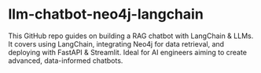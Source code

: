 # llm-chatbot-neo4j-langchain
This GitHub repo guides on building a RAG chatbot with LangChain &amp; LLMs. It covers using LangChain, integrating Neo4j for data retrieval, and deploying with FastAPI &amp; Streamlit. Ideal for AI engineers aiming to create advanced, data-informed chatbots.
